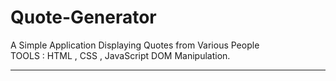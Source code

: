 # Quote-Generator
A Simple Application Displaying Quotes from Various People <br>
TOOLS : HTML , CSS , JavaScript DOM Manipulation.
<hr>
